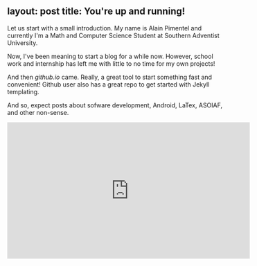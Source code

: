 
layout: post
title: You're up and running!
---

Let us start with a small introduction. My name is Alain Pimentel and currently I'm a Math and Computer Science Student at Southern Adventist University.

Now, I've been meaning to start a blog for a while now. However, school work and internship has left me with little to no time for my own projects! 

And then _github.io_ came. Really, a great tool to start something fast and convenient! Github user also has a great repo to get started with Jekyll templating.

And so, expect posts about sofware development, Android, LaTex, ASOIAF, and other non-sense.


<iframe src='http://streamable.com/e/vykb' width='560' height='315' frameborder='0' allowfullscreen webkitallowfullscreen mozallowfullscreen scrolling='no'></iframe>
